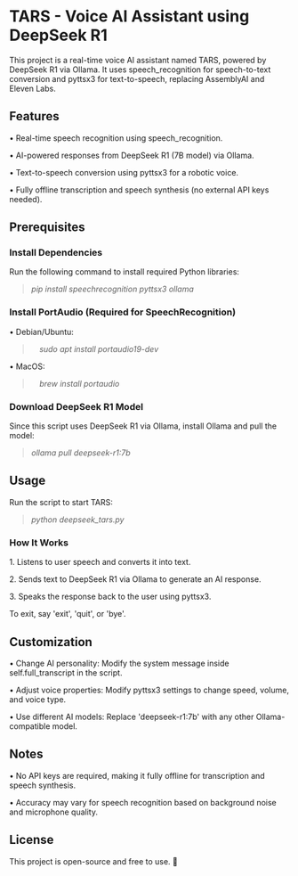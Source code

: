 ﻿# **TARS - Voice AI Assistant using DeepSeek R1**
This project is a real-time voice AI assistant named TARS, powered by DeepSeek R1 via Ollama. It uses speech\_recognition for speech-to-text conversion and pyttsx3 for text-to-speech, replacing AssemblyAI and Eleven Labs.
## **Features**
• Real-time speech recognition using speech\_recognition.

• AI-powered responses from DeepSeek R1 (7B model) via Ollama.

• Text-to-speech conversion using pyttsx3 for a robotic voice.

• Fully offline transcription and speech synthesis (no external API keys needed).
## **Prerequisites**
### **Install Dependencies**
Run the following command to install required Python libraries:
> *pip install speechrecognition pyttsx3 ollama*
### **Install PortAudio (Required for SpeechRecognition)**
• Debian/Ubuntu:
> `  `*sudo apt install portaudio19-dev*

• MacOS:
> `  `*brew install portaudio*
### **Download DeepSeek R1 Model**
Since this script uses DeepSeek R1 via Ollama, install Ollama and pull the model:
> *ollama pull deepseek-r1:7b*
## **Usage**
Run the script to start TARS:
> *python deepseek_tars.py*
### **How It Works**
1\. Listens to user speech and converts it into text.

2\. Sends text to DeepSeek R1 via Ollama to generate an AI response.

3\. Speaks the response back to the user using pyttsx3.

To exit, say 'exit', 'quit', or 'bye'.
## **Customization**
• Change AI personality: Modify the system message inside self.full\_transcript in the script.

• Adjust voice properties: Modify pyttsx3 settings to change speed, volume, and voice type.

• Use different AI models: Replace 'deepseek-r1:7b' with any other Ollama-compatible model.
## **Notes**
• No API keys are required, making it fully offline for transcription and speech synthesis.

• Accuracy may vary for speech recognition based on background noise and microphone quality.
## **License**
This project is open-source and free to use. 🚀
